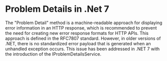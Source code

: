 
# Problem Details in .Net 7 

The "Problem Detail" method is a machine-readable approach for displaying error information in an HTTP response, which is recommended to prevent the need for creating new error response formats for HTTP APIs. This approach is defined in the RFC7807 standard. However, in older versions of .NET, there is no standardized error payload that is generated when an unhandled exception occurs. This issue has been addressed in .NET 7 with the introduction of the IProblemDetailsService.